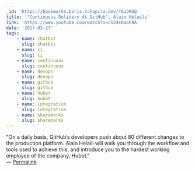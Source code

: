 ```yaml
---
_id: 'https://bookmarks.boris.schapira.dev/?AaJKGQ'
title: '"Continuous Delivery At GitHub", Alain Hélaïli'
link: 'https://www.youtube.com/watch?v=cIJ4sKaoF8A'
date: '2017-02-27'
tags:
    - name: chatbot
      slug: chatbot
    - name: ci
      slug: ci
    - name: continuous
      slug: continuous
    - name: devops
      slug: devops
    - name: github
      slug: github
    - name: hubot
      slug: hubot
    - name: integration
      slug: integration
    - name: sharemarks
      slug: sharemarks
---
```


&quot;On a daily basis, GitHub’s developers push about 80 different changes to
the production platform. Alain Helaili will walk you through the workflow and
tools used to achieve this, and introduce you to the hardest working employee of
the company, Hubot.&quot; <br>&#8212;
<a href="https://bookmarks.boris.schapira.dev/?AaJKGQ" title="Permalink">Permalink</a>
